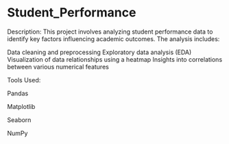 # Student_Performance
Description: This project involves analyzing student performance data to identify key factors influencing academic outcomes. The analysis includes:

Data cleaning and preprocessing
Exploratory data analysis (EDA)
Visualization of data relationships using a heatmap
Insights into correlations between various numerical features

Tools Used:

Pandas

Matplotlib

Seaborn

NumPy
